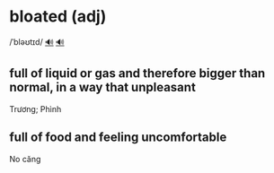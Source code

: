 # bloated (adj)

/ˈbləʊtɪd/ [🔊](https://www.oxfordlearnersdictionaries.com/media/english/uk_pron/b/blo/bloat/bloated__gb_4.mp3) [🔊](https://www.oxfordlearnersdictionaries.com/media/english/us_pron/b/blo/bloat/bloated__us_1.mp3)

## full of liquid or gas and therefore bigger than normal, in a way that unpleasant

Trương; Phình

## full of food and feeling uncomfortable

No căng